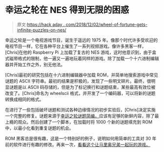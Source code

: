 # 幸运之轮在 NES 得到无限的困惑

> 原文:[https://hack aday . com/2018/12/02/wheel-of-fortune-gets-infinite-puzzles-on-nes/](https://hackaday.com/2018/12/02/wheel-of-fortune-gets-infinite-puzzles-on-nes/)

幸运之轮是一个电视游戏节目，诞生于遥远的 1975 年。像那个时代许多受欢迎的电视节目一样，它在各种平台上催生了一系列视频游戏。像许多黑客一样，[Chris]在他的 Raspberry Pi 上加载了复古的 NES 游戏，这时他意识到，由于盒式磁带格式的限制，他一遍又一遍地玩着同样的游戏。除了加载一个十六进制编辑器并开始工作之外，别无他法。

[Chris]最初的研究包括在十六进制编辑器中加载 ROM，并简单地搜索游戏中常见谜题的 ASCII 字符串。最初的结果是积极的，发现了一些明文碎片。最终，很明显谜题是以 ASCII 码存储的，但是为了标记换行和谜题结束，某些最高有效位被改变了。[Chris]命名为 wheelscii 格式，并开发了一个编码器，可以将新的谜题转换成相同的格式。

在进行了一些包括破坏谜题和测试各种边缘情况的初步实验后，[Chris]决定实施一个完整的修复。谜题来源于[幸运之轮谜题简编，](https://sites.google.com/site/wheeloffortunepuzzlecompendium/home/compendium)应该有足够的新鲜内容，除了最上瘾的观众。然后创建了一个脚本，在加载时将 1000 个新的谜题填充到 ROM 中，以最小化看到重复谜题的机会。

ROM 黑客总是很有趣，这是一个特别好的例子，说明如何用简单的工具对 30 年前的软件进行有趣的修改。再来一次，[看看这个让马里奥兄弟一起玩的游戏。](https://hackaday.com/2018/11/19/nes-hack-lets-the-mario-bros-play-together/)
